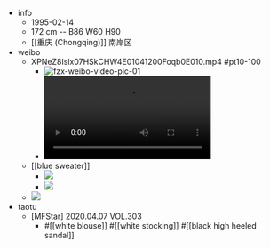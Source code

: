 - info
    - 1995-02-14
    - 172 cm -- B86 W60 H90
    - [[重庆 (Chongqing)]] 南岸区
- weibo
    - XPNeZ8Islx07HSkCHW4E01041200Foqb0E010.mp4 #pt10-100
        - ![fzx-weibo-video-pic-01](https://firebasestorage.googleapis.com/v0/b/firescript-577a2.appspot.com/o/imgs%2Fapp%2FXELiu-NovaKG%2FWoynae_WxU.png?alt=media&token=7f5e00e6-1bde-40ed-a765-296e7e5f08a2)
        - ![fzx-weibo-video-01](https://firebasestorage.googleapis.com/v0/b/firescript-577a2.appspot.com/o/imgs%2Fapp%2FXELiu-NovaKG%2FecYL7-5ewx.mp4?alt=media&token=5c6087ae-b941-4377-a82e-04c89488e811)
    - [[blue sweater]] 
        - ![](https://firebasestorage.googleapis.com/v0/b/firescript-577a2.appspot.com/o/imgs%2Fapp%2FXELiu-NovaKG%2FEDCuFG3amv.jpg?alt=media&token=febf555f-07e0-427e-b507-fe216c0090fb)
        - ![](https://firebasestorage.googleapis.com/v0/b/firescript-577a2.appspot.com/o/imgs%2Fapp%2FXELiu-NovaKG%2FSPyUO-30yr.png?alt=media&token=79145321-8cd0-4ce6-b03a-53344e2f0b51)
    - ![](https://firebasestorage.googleapis.com/v0/b/firescript-577a2.appspot.com/o/imgs%2Fapp%2FXELiu-NovaKG%2FU6xluMa5Tm.jpg?alt=media&token=9fcf441c-4f88-4f3f-b08a-f72d260121ad)
- taotu
    - [MFStar] 2020.04.07 VOL.303
        - #[[white blouse]] #[[white stocking]] #[[black high heeled sandal]]
